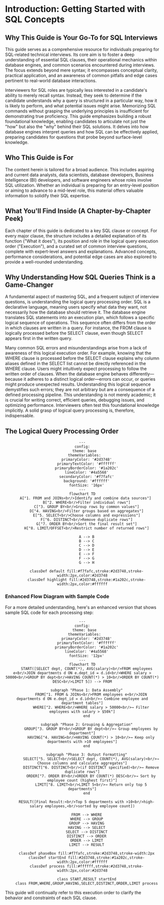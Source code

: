 # Introduction: Getting Started with SQL Concepts

## Why This Guide is Your Go-To for SQL Interviews

This guide serves as a comprehensive resource for individuals preparing for SQL-related technical interviews. Its core aim is to foster a deep understanding of essential SQL clauses, their operational mechanics within database engines, and common scenarios encountered during interviews. The focus extends beyond mere syntax; it encompasses conceptual clarity, practical application, and an awareness of common pitfalls and edge cases pertinent to real-world database interactions.

Interviewers for SQL roles are typically less interested in a candidate's ability to merely recall syntax. Instead, they seek to determine if the candidate understands why a query is structured in a particular way, how it is likely to perform, and what potential issues might arise. Memorizing SQL commands without grasping the underlying principles is insufficient for demonstrating true proficiency. This guide emphasizes building a robust foundational knowledge, enabling candidates to articulate not just the "how" but also the "why" behind their SQL solutions. It delves into how database engines interpret queries and how SQL can be effectively applied, preparing candidates for questions that probe beyond surface-level knowledge.

## Who This Guide is For

The content herein is tailored for a broad audience. This includes aspiring and current data analysts, data scientists, database developers, Business Intelligence (BI) developers, and software engineers whose roles involve SQL utilization. Whether an individual is preparing for an entry-level position or aiming to advance to a mid-level role, this material offers valuable information to solidify their SQL expertise.

## What You'll Find Inside (A Chapter-by-Chapter Peek)

Each chapter of this guide is dedicated to a key SQL clause or concept. For every major clause, the structure includes a detailed explanation of its function ("What it does"), its position and role in the logical query execution order ("Execution"), and a curated set of common interview questions, complete with expert-level answers and explanations. Advanced concepts, performance considerations, and potential edge cases are also explored to provide a well-rounded understanding.

## Why Understanding How SQL Queries Think is a Game-Changer

A fundamental aspect of mastering SQL, and a frequent subject of interview questions, is understanding the logical query processing order. SQL is a declarative language, meaning users specify what data they want, not necessarily how the database should retrieve it. The database engine translates SQL statements into an execution plan, which follows a specific logical sequence of operations. This sequence often differs from the order in which clauses are written in a query. For instance, the FROM clause is logically processed before the SELECT clause, even though SELECT appears first in the written query.

Many common SQL errors and misunderstandings arise from a lack of awareness of this logical execution order. For example, knowing that the WHERE clause is processed before the SELECT clause explains why column aliases defined in the SELECT list cannot be directly referenced in the WHERE clause. Users might intuitively expect processing to follow the written order of clauses. When the database engine behaves differently—because it adheres to a distinct logical order—errors can occur, or queries might produce unexpected results. Understanding this logical sequence demystifies such errors; they are not arbitrary but are a consequence of a defined processing pipeline. This understanding is not merely academic; it is crucial for writing correct, efficient queries, debugging issues, and optimizing performance. Interviewers often test this foundational knowledge implicitly. A solid grasp of logical query processing is, therefore, indispensable.

## The Logical Query Processing Order

<div align="center">

```mermaid
---
config:
  theme: base
  themeVariables:
    primaryColor: '#2d3748'
    primaryTextColor: '#ffffff'
    primaryBorderColor: '#1a202c'
    lineColor: '#4a5568'
    secondaryColor: '#f7fafc'
    background: '#ffffff'
    fontSize: '16px'
---
flowchart TD
    A["1. FROM and JOINs<br/>Identify and combine data sources"] 
    B["2. WHERE<br/>Filter individual rows"]
    C["3. GROUP BY<br/>Group rows by common values"]
    D["4. HAVING<br/>Filter groups based on aggregates"]
    E["5. SELECT<br/>Choose columns and expressions"]
    F["6. DISTINCT<br/>Remove duplicate rows"]
    G["7. ORDER BY<br/>Sort the final result set"]
    H["8. LIMIT/OFFSET<br/>Restrict number of returned rows"]
    
    A --> B
    B --> C
    C --> D
    D --> E
    E --> F
    F --> G
    G --> H
    
    classDef default fill:#f7fafc,stroke:#2d3748,stroke-width:2px,color:#2d3748
    classDef highlight fill:#2d3748,stroke:#1a202c,stroke-width:2px,color:#ffffff
```

</div>

### Enhanced Flow Diagram with Sample Code

For a more detailed understanding, here's an enhanced version that shows sample SQL code for each processing step:

<div align="center">

```mermaid
---
config:
  theme: base
  themeVariables:
    primaryColor: '#2d3748'
    primaryTextColor: '#ffffff'
    primaryBorderColor: '#1a202c'
    lineColor: '#4a5568'
    fontSize: '12px'
---
flowchart TD
    START([SELECT dept, COUNT(*), AVG(salary)<br/>FROM employees e<br/>JOIN departments d ON e.dept_id = d.id<br/>WHERE salary > 50000<br/>GROUP BY dept<br/>HAVING COUNT(*) > 10<br/>ORDER BY COUNT(*) DESC<br/>LIMIT 5]) --> FROM
    
    subgraph "Phase 1: Data Assembly"
        FROM["1. FROM & JOINs<br/>FROM employees e<br/>JOIN departments d ON e.dept_id = d.id<br/>→ Combine employee and department tables"]
        WHERE["2. WHERE<br/>WHERE salary > 50000<br/>→ Filter employees with salary > $50k"]
    end
    
    subgraph "Phase 2: Grouping & Aggregation"
        GROUP["3. GROUP BY<br/>GROUP BY dept<br/>→ Group employees by department"]
        HAVING["4. HAVING<br/>HAVING COUNT(*) > 10<br/>→ Keep only departments with >10 employees"]
    end
    
    subgraph "Phase 3: Output Formatting"
        SELECT["5. SELECT<br/>SELECT dept, COUNT(*), AVG(salary)<br/>→ Choose columns and calculate aggregates"]
        DISTINCT["6. DISTINCT<br/>(if DISTINCT specified)<br/>→ Remove duplicate rows"]
        ORDER["7. ORDER BY<br/>ORDER BY COUNT(*) DESC<br/>→ Sort by employee count (highest first)"]
        LIMIT["8. LIMIT<br/>LIMIT 5<br/>→ Return only top 5 departments"]
    end
    
    RESULT([Final Result:<br/>Top 5 departments with >10<br/>high-salary employees,<br/>sorted by employee count])
    
    FROM --> WHERE
    WHERE --> GROUP
    GROUP --> HAVING
    HAVING --> SELECT
    SELECT --> DISTINCT
    DISTINCT --> ORDER
    ORDER --> LIMIT
    LIMIT --> RESULT
    
    classDef phaseBox fill:#f7fafc,stroke:#2d3748,stroke-width:2px
    classDef startEnd fill:#2d3748,stroke:#1a202c,stroke-width:2px,color:#ffffff
    classDef process fill:#ffffff,stroke:#2d3748,stroke-width:2px,color:#2d3748
    
    class START,RESULT startEnd
    class FROM,WHERE,GROUP,HAVING,SELECT,DISTINCT,ORDER,LIMIT process
```

</div>

This guide will continually refer to this execution order to clarify the behavior and constraints of each SQL clause.